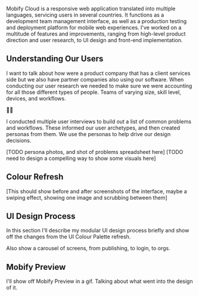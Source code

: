 
Mobify Cloud is a responsive web application translated into multiple languages, servicing users in several countries. It functions as a development team management interface, as well as a production testing and deployment platform for mobile web experiences. I've worked on a multitude of features and improvements, ranging from high-level product direction and user research, to UI design and front-end implementation.

## Understanding Our Users

I want to talk about how were a product company that has a client services side but we also have partner companies also using our software. When conducting our user research we needed to make sure we were accounting for all those different types of people. Teams of varying size, skill level, devices, and workflows.

👸👋

I conducted multiple user interviews to build out a list of common problems and workflows. These informed our user archetypes, and then created personas from them. We use the personas to help drive our design decisions.

[TODO persona photos, and shot of problems spreadsheet here]
[TODO need to design a compelling way to show some visuals here]

## Colour Refresh

[This should show before and after screenshots of the interface, maybe a swiping effect, showing one image and scrubbing between them]

## UI Design Process

In this section I'll describe my modular UI design process briefly and show off the changes from the UI Colour Palette refresh.

Also show a carousel of screens, from publishing, to login, to orgs.

## Mobify Preview

I'll show off Mobify Preview in a gif. Talking about what went into the design of it.
